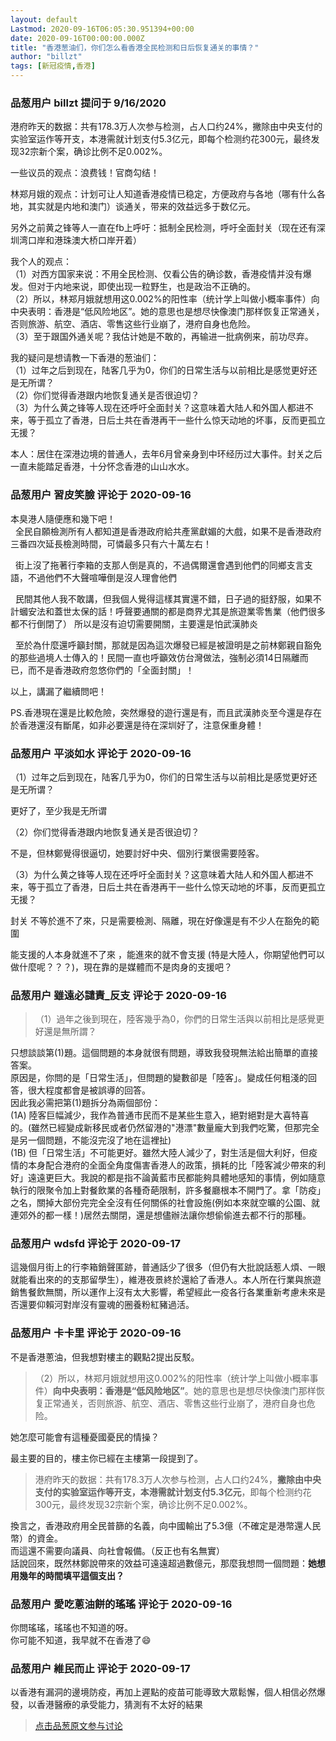 ```yaml
---
layout: default
Lastmod: 2020-09-16T06:05:30.951394+00:00
date: 2020-09-16T00:00:00.000Z
title: "香港葱油们，你们怎么看香港全民检测和日后恢复通关的事情？"
author: "billzt"
tags: [新冠疫情,香港]
---
```



### 品葱用户 **billzt** 提问于 9/16/2020
    
港府昨天的数据：共有178.3万人次参与检测，占人口约24%，撇除由中央支付的实验室运作等开支，本港需就计划支付5.3亿元，即每个检测约花300元，最终发现32宗新个案，确诊比例不足0.002%。  
  
一些议员的观点：浪费钱！官商勾结！  
  
林郑月娥的观点：计划可让人知道香港疫情已稳定，方便政府与各地（哪有什么各地，其实就是内地和澳门）谈通关，带来的效益远多于数亿元。  
  
另外之前黄之锋等人一直在fb上呼吁：抵制全民检测，呼吁全面封关（现在还有深圳湾口岸和港珠澳大桥口岸开着）  
  
我个人的观点：  
（1）对西方国家来说：不用全民检测、仅看公告的确诊数，香港疫情并没有爆发。但对于内地来说，即使出现一粒野生，也是政治不正确的。  
（2）所以，林郑月娥就想用这0.002%的阳性率（统计学上叫做小概率事件）向中央表明：香港是“低风险地区”。她的意思也是想尽快像澳门那样恢复正常通关，否则旅游、航空、酒店、零售这些行业崩了，港府自身也危险。  
（3）至于跟国外通关呢？我估计她是不敢的，再输进一批病例来，前功尽弃。  
  
我的疑问是想请教一下香港的葱油们：  
（1）过年之后到现在，陆客几乎为0，你们的日常生活与以前相比是感觉更好还是无所谓？  
（2）你们觉得香港跟内地恢复通关是否很迫切？  
（3）为什么黄之锋等人现在还呼吁全面封关？这意味着大陆人和外国人都进不来，等于孤立了香港，日后土共在香港再干一些什么惊天动地的坏事，反而更孤立无援？  
  
本人：居住在深港边境的普通人，去年6月曾亲身到中环经历过大事件。封关之后一直未能踏足香港，十分怀念香港的山山水水。
    
                

### 品葱用户 **習皮笑臉** 评论于 2020-09-16
        
本臭港人隨便應和幾下吧！  
  全民自願檢測所有人都知道是香港政府給共產黨獻媚的大戲，如果不是香港政府三番四次延長檢測時間，可憐最多只有六十萬左右！  
  
  街上沒了拖著行李箱的支那人倒是真的，不過偶爾還會遇到他們的同鄉支言支語，不過他們不大聲喧嘩倒是沒人理會他們  
  
  民間其他人我不敢講，但我個人覺得這樣其實還不錯，日子過的挺舒服，如果不計蟈安法和蓋世太保的話！呼聲要通關的都是商界尤其是旅遊業零售業（他們很多都不行倒閉了） 所以是沒有迫切需要開關，主要還是怕武漢肺炎  
  
  至於為什麼還呼籲封關，那就是因為這次爆發已經是被證明是之前林鄭親自豁免的那些過境人士傳入的！民間一直也呼籲效仿台灣做法，強制必須14日隔離而已，而不是香港政府忽悠你們的「全面封關」！  
  
以上，講漏了繼續問吧！  
  
PS.香港現在還是比較危險，突然爆發的遊行還是有，而且武漢肺炎至今還是存在於香港還沒有斷尾，如非必要還是待在深圳好了，注意保重身體！
        
                

### 品葱用户 **平淡如水** 评论于 2020-09-16
        
（1）过年之后到现在，陆客几乎为0，你们的日常生活与以前相比是感觉更好还是无所谓？  
  
更好了，至少我是无所谓  
  
（2）你们觉得香港跟内地恢复通关是否很迫切？  
  
不是，但林鄭覺得很逼切，她要討好中央、個別行業很需要陸客。  
  
（3）为什么黄之锋等人现在还呼吁全面封关？这意味着大陆人和外国人都进不来，等于孤立了香港，日后土共在香港再干一些什么惊天动地的坏事，反而更孤立无援？  
  
封关 不等於進不了來，只是需要檢測、隔離，現在好像還是有不少人在豁免的範圍  
  
能支援的人本身就進不了來 ，能進來的就不會支援 (特是大陸人，你期望他們可以做什麼呢？？？)，現在靠的是媒體而不是肉身的支援吧？
        
                

### 品葱用户 **雖遠必譴責_反支** 评论于 2020-09-16
        
> （1）過年之後到現在，陸客幾乎為0，你們的日常生活與以前相比是感覺更好還是無所謂？  

  
  
只想談談第(1)題。這個問題的本身就很有問題，導致我發現無法給出簡單的直接答案。  
原因是，你問的是「日常生活」，但問題的變數卻是「陸客」。變成任何粗淺的回答，很大程度都會是被誤導的回答。  
因此我必需把第(1)題拆分為兩個部份：  
(1A) 陸客巨幅減少，我作為普通市民而不是某些生意入，絕對絕對是大喜特喜的。(雖然已經變成新移民或者仍然留港的"港漂"數量龐大到我們吃驚，但那完全是另一個問題，不能沒完沒了地在這裡扯)  
(1B) 但「日常生活」不可能更好。雖然大陸人減少了，對生活是個大利好，但疫情的本身配合港府的全面全角度傷害香港人的政策，損耗的比「陸客減少帶來的利好」遠遠更巨大。我說的都是指不論黃藍市民都能夠具體地感知的事情，例如隨意執行的限聚令加上對餐飲業的各種奇葩限制，許多餐廳根本不開門了。拿「防疫」之名，關掉大部份完完全全沒有任何關係的社會設施(例如本來就空曠的公園、就連郊外的都一樣！)居然去關閉，還是想儘辦法讓你想偷偷進去都不行的那種。
        
                

### 品葱用户 **wdsfd** 评论于 2020-09-17
        
這幾個月街上的行李箱銷聲匿跡，普通話少了很多（但仍有大批說話惹人煩、一眼就能看出來的的支那留學生），維港夜景終於還給了香港人。本人所在行業與旅遊銷售餐飲無關，所以運作上沒有太大影響，希望經此一疫各行各業重新考慮未來是否還要仰賴河對岸沒有靈魂的圈養粉紅豬過活。
        
                

### 品葱用户 **卡卡里** 评论于 2020-09-16
        
不是香港蔥油，但我想對樓主的觀點2提出反駁。  

> （2）所以，林郑月娥就想用这0.002%的阳性率（统计学上叫做小概率事件）**向中央表明：香港是“低风险地区”**。她的意思也是想尽快像澳门那样恢复正常通关，否则旅游、航空、酒店、零售这些行业崩了，港府自身也危险。

  
  
她怎麼可能會有這種憂國憂民的情操？  
  
最主要的目的，樓主你已經在主樓第一段提到了。  

> 港府昨天的数据：共有178.3万人次参与检测，占人口约24%，**撇除由中央支付的实验室运作等开支，本港需就计划支付****5.3****亿元**，即每个检测约花300元，最终发现32宗新个案，确诊比例不足0.002%。

  
  
換言之，香港政府用全民普篩的名義，向中國輸出了5.3億（不確定是港幣還人民幣）的資金。  
而這還不需要向議員、向社會報備。（反正也有名無實）  
話說回來，既然林鄭說帶來的效益可遠遠超過數億元，那麼我想問一個問題：**她想用幾年的時間填平這個支出？**
        
                

### 品葱用户 **愛吃蔥油餅的瑤瑤** 评论于 2020-09-16
        
你問瑤瑤，瑤瑤也不知道的呀。  
你可能不知道，我早就不在香港了😄
        
                

### 品葱用户 **維民而止** 评论于 2020-09-17
        
以香港有漏洞的邊境防疫，再加上遲點的疫苗可能導致大眾鬆懈，個人相信必然爆發，以香港醫療的承受能力，猜測有不太好的結果
        
                





> [点击品葱原文参与讨论](https://pincong.rocks/question/31055)

